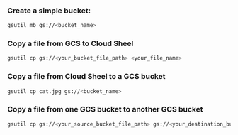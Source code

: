 ### Create a simple bucket:

```bash
gsutil mb gs://<bucket_name>
```

### Copy a file from GCS to Cloud Sheel

```bash
gsutil cp gs://<your_bucket_file_path> <your_file_name>
```

### Copy a file from Cloud Sheel to a GCS bucket
```bash
gsutil cp cat.jpg gs://<bucket_name>
```

### Copy a file from one GCS bucket to another GCS bucket
```bash
gsutil cp gs://<your_source_bucket_file_path> gs://<your_destination_bucket_file_path>
```

